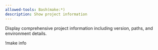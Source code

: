 ```yaml
---
allowed-tools: Bash(make:*)
description: Show project information
---
```


Display comprehensive project information including version, paths, and environment details.

!make info